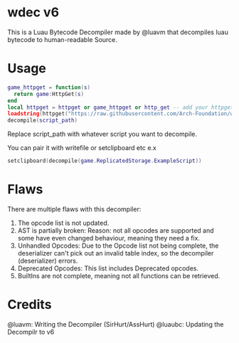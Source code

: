 # wdec v6

This is a Luau Bytecode Decompiler made by @luavm that decompiles luau bytecode to human-readable Source.

# Usage
```lua
game_httpget = function(s)
  return game:HttpGet(s)
end
local httpget = httpget or game_httpget or http_get -- add your httpget func here
loadstring(httpget("https://raw.githubusercontent.com/Arch-Foundation/wdec-v6/refs/heads/main/lua.luau"))()
decompile(script_path)
```
Replace script_path with whatever script you want to decompile.

You can pair it with writefile or setclipboard etc
e.x
```lua
setclipboard(decompile(game.ReplicatedStorage.ExampleScript))
```

# Flaws
There are multiple flaws with this decompiler:
1. The opcode list is not updated.
2. AST is partially broken: Reason: not all opcodes are supported and some have even changed behaviour, meaning they need a fix.
3. Unhandled Opcodes: Due to the Opcode list not being complete, the deserializer can't pick out an invalid table index, so the decompiler (deserializer) errors.
4. Deprecated Opcodes: This list includes Deprecated opcodes.
5. BuiltIns are not complete, meaning not all functions can be retrieved.

# Credits

@luavm: Writing the Decompiler (SirHurt/AssHurt)
@luaubc: Updating the Decompilr to v6
